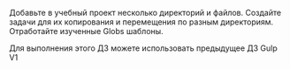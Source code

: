 Добавьте в учебный проект несколько директорий и файлов. Создайте задачи для их копирования и перемещения по разным директориям. Отработайте изученные Globs шаблоны.

Для выполнения этого ДЗ можете использовать предыдущее ДЗ Gulp V1

